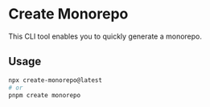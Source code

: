 # Create Monorepo

This CLI tool enables you to quickly generate a monorepo.

## Usage

```bash
npx create-monorepo@latest
# or
pnpm create monorepo
```